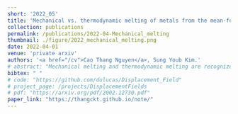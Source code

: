 ```yaml
---
short: '2022_05'
title: 'Mechanical vs. thermodynamic melting of metals from the mean-force dynamics calculation'
collection: publications
permalink: /publications/2022-04-Mechanical_melting
thumbnail: ./figure/2022_mechanical_melting.png
date: 2022-04-01
venue: 'private arxiv'
authors: '<a href="/cv">Cao Thang Nguyen</a>, Sung Youb Kim.'
# abstract: "Mechanical melting and thermodynamic melting are recognized by now as two distinct scenarios of melting. In this report, we employ an enhanced sampling approach, i.e., the parallel dynamic scheme of the logarithmic mean-force dynamics method, to investigate the melting process of bulk aluminum. We compute the free energy profile for the melting process and simultaneously estimate both values of mechanical melting and thermodynamic melting of aluminum. Besides several advantages over the currently available methods, our result shows that the value of thermodynamic melting predicted by this approach has a very minor dependence on system size while giving a comparable accuracy. Meanwhile, the predicted mechanical melting is in good agreement with the Born criterion of elastic stability. Our result also confirms the previous finding of the role of volume in melting transition and that thermoelastic instability occurs when the specific volume of the solid phase reaches a critical value, but figure that this critical volume is not so close to that of the liquid phase."
bibtex: " "
# code: "https://github.com/dulucas/Displacement_Field"
# project_page: /projects/DisplacementFields
# pdf: "https://arxiv.org/pdf/2002.12730.pdf"
paper_link: "https://thangckt.github.io/note/"
---
```


